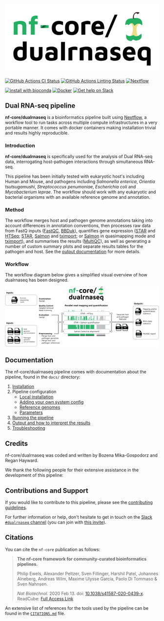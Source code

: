 # ![nf-core/dualrnaseq](docs/images/nf-core-dualrnaseq_logo.png)

[![GitHub Actions CI Status](https://github.com/nf-core/dualrnaseq/workflows/nf-core%20CI/badge.svg)](https://github.com/nf-core/dualrnaseq/actions)
[![GitHub Actions Linting Status](https://github.com/nf-core/dualrnaseq/workflows/nf-core%20linting/badge.svg)](https://github.com/nf-core/dualrnaseq/actions)
[![Nextflow](https://img.shields.io/badge/nextflow-%E2%89%A520.10.0-brightgreen.svg)](https://www.nextflow.io/)

[![install with bioconda](https://img.shields.io/badge/install%20with-bioconda-brightgreen.svg)](https://bioconda.github.io/)
[![Docker](https://img.shields.io/docker/automated/nfcore/dualrnaseq.svg)](https://hub.docker.com/r/nfcore/dualrnaseq)
[![Get help on Slack](http://img.shields.io/badge/slack-nf--core%20%23dualrnaseq-4A154B?logo=slack)](https://nfcore.slack.com/channels/dualrnaseq)

## Dual RNA-seq pipeline

**nf-core/dualrnaseq** is a bioinformatics pipeline built using [Nextflow](https://www.nextflow.io), a workflow tool to run tasks across multiple compute infrastructures in a very portable manner. It comes with docker containers making installation trivial and results highly reproducible.

### Introduction

**nf-core/dualrnaseq** is specifically used for the analysis of Dual RNA-seq data, interrogating host-pathogen interactions through simultaneous RNA-seq.

This pipeline has been initially tested with eukaryotic host's including Human and Mouse, and pathogens including *Salmonella enterica*, *Orientia tsutsugamushi*, *Streptococcus penumoniae*, *Escherichia coli* and *Mycobacterium leprae*. The workflow should work with any eukaryotic and bacterial organisms with an available reference genome and annotation.

### Method

The workflow merges host and pathogen genome annotations taking into account differences in annotation conventions, then processes raw data from FastQ inputs ([FastQC](https://www.bioinformatics.babraham.ac.uk/projects/fastqc/), [BBDuk](https://jgi.doe.gov/data-and-tools/bbtools/bb-tools-user-guide/bbduk-guide/)),   quantifies gene expression ([STAR](https://github.com/alexdobin/STAR) and [HTSeq](https://htseq.readthedocs.io/en/master/); [STAR](https://github.com/alexdobin/STAR), [Salmon](https://combine-lab.github.io/salmon/) and [tximport](https://bioconductor.org/packages/release/bioc/html/tximport.html); or [Salmon](https://combine-lab.github.io/salmon/) in quasimapping mode and [tximport](https://bioconductor.org/packages/release/bioc/html/tximport.html)), and summarises the results ([MultiQC](http://multiqc.info/)), as well as generating a number of custom summary plots and separate results tables for the pathogen and host. See the [output documentation](docs/output.md) for more details.

### Workflow

The workflow diagram below gives a simplified visual overview of how dualrnaseq has been designed.

![nf-core/dualrnaseq](docs/images/Workflow_diagram_dualrnaseq.png)

## Documentation

The nf-core/dualrnaseq pipeline comes with documentation about the pipeline, found in the `docs/` directory:

1. [Installation](https://nf-co.re/usage/installation)
2. Pipeline configuration
    * [Local installation](https://nf-co.re/usage/local_installation)
    * [Adding your own system config](https://nf-co.re/usage/adding_own_config)
    * [Reference genomes](https://nf-co.re/usage/reference_genomes)
    * [Parameters](docs/parameters.md)
3. [Running the pipeline](docs/usage.md)
4. [Output and how to interpret the results](docs/output.md)
5. [Troubleshooting](https://nf-co.re/usage/troubleshooting)

## Credits

nf-core/dualrnaseq was coded and written by Bozena Mika-Gospodorz and Regan Hayward.

We thank the following people for their extensive assistance in the development
of this pipeline:

## Contributions and Support

If you would like to contribute to this pipeline, please see the [contributing guidelines](.github/CONTRIBUTING.md).

For further information or help, don't hesitate to get in touch on the [Slack `#dualrnaseq` channel](https://nfcore.slack.com/channels/dualrnaseq) (you can join with [this invite](https://nf-co.re/join/slack)).

## Citations

You can cite the `nf-core` publication as follows:

> **The nf-core framework for community-curated bioinformatics pipelines.**
>
> Philip Ewels, Alexander Peltzer, Sven Fillinger, Harshil Patel, Johannes Alneberg, Andreas Wilm, Maxime Ulysse Garcia, Paolo Di Tommaso & Sven Nahnsen.
>
> _Nat Biotechnol._ 2020 Feb 13. doi: [10.1038/s41587-020-0439-x](https://dx.doi.org/10.1038/s41587-020-0439-x).
> ReadCube: [Full Access Link](https://rdcu.be/b1GjZ)

An extensive list of references for the tools used by the pipeline can be found in the [`CITATIONS.md`](CITATIONS.md) file.
